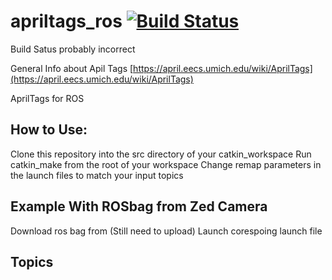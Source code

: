 apriltags_ros  [![Build Status](https://api.travis-ci.org/RIVeR-Lab/apriltags_ros.png)](https://travis-ci.org/RIVeR-Lab/apriltags_ros)
=============
Build Satus probably incorrect

General Info about Apil Tags [https://april.eecs.umich.edu/wiki/AprilTags](https://april.eecs.umich.edu/wiki/AprilTags)

AprilTags for ROS

## How to Use:
Clone this repository into the src directory of your catkin_workspace
Run catkin_make from the root of your workspace
Change remap parameters in the launch files to match your input topics

## Example With ROSbag from Zed Camera
Download ros bag from (Still need to upload)
Launch corespoing launch file

## Topics

